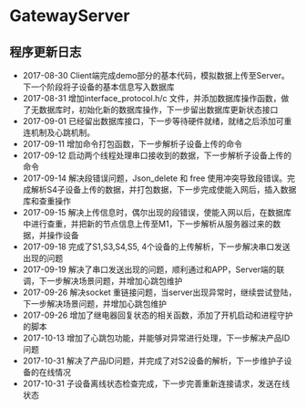 # GatewayServer

## 程序更新日志

* 2017-08-30 Client端完成demo部分的基本代码，模拟数据上传至Server。下一个阶段将子设备的基本信息写入数据库
* 2017-08-31 增加interface_protocol.h/c 文件，并添加数据库操作函数，做了无数据库时，初始化新的数据库操作，下一步留出数据库更新状态接口
* 2017-09-01 已经留出数据库接口，下一步等待硬件就绪，就绪之后添加可重连机制及心跳机制。
* 2017-09-11 增加命令打包函数，下一步解析子设备上传的命令
* 2017-09-12 启动两个线程处理串口接收到的数据，下一步解析子设备上传的命令
* 2017-09-14 解决段错误问题，Json_delete 和 free 使用冲突导致段错误。完成解析S4子设备上传的数据，并打包数据，下一步完成使能入网后，插入数据库和查重操作
* 2017-09-15 解决上传信息时，偶尔出现的段错误，使能入网以后，在数据库中进行查重，并把新的节点信息上传至M1，下一步解析从服务器过来的数据，并操作设备
* 2017-09-18 完成了S1,S3,S4,S5, 4个设备的上传解析，下一步解决串口发送出现的问题
* 2017-09-19 解决了串口发送出现的问题，顺利通过和APP，Server端的联调，下一步解决场景问题，并增加心跳包维护
* 2017-09-26 解决socket 重链接问题，当server出现异常时，继续尝试登陆，下一步解决场景问题，并增加心跳包维护
* 2017-09-26 增加了继电器回复状态的相关函数，添加了开机启动和进程守护的脚本
* 2017-10-13 增加了心跳包功能，并能够对异常进行处理，下一步解决产品ID问题
* 2017-10-31 解决了产品ID问题，并完成了对S2设备的解析，下一步维护子设备的在线情况
* 2017-10-31 子设备离线状态检查完成，下一步完善重新连接请求，发送在线状态
